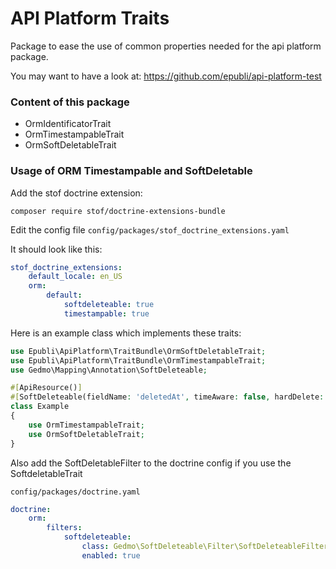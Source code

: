 # API Platform Traits

Package to ease the use of common properties needed for the api platform package.

You may want to have a look at: https://github.com/epubli/api-platform-test

### Content of this package

- OrmIdentificatorTrait
- OrmTimestampableTrait
- OrmSoftDeletableTrait

### Usage of ORM Timestampable and SoftDeletable

Add the stof doctrine extension:

`composer require stof/doctrine-extensions-bundle`

Edit the config file `config/packages/stof_doctrine_extensions.yaml`

It should look like this:
```yaml
stof_doctrine_extensions:
    default_locale: en_US
    orm:
        default:
            softdeleteable: true
            timestampable: true
```

Here is an example class which implements these traits:
```php
use Epubli\ApiPlatform\TraitBundle\OrmSoftDeletableTrait;
use Epubli\ApiPlatform\TraitBundle\OrmTimestampableTrait;
use Gedmo\Mapping\Annotation\SoftDeleteable;

#[ApiResource()]
#[SoftDeleteable(fieldName: 'deletedAt', timeAware: false, hardDelete: false)]
class Example
{
    use OrmTimestampableTrait;
    use OrmSoftDeletableTrait;
}
```


Also add the SoftDeletableFilter to the doctrine config if you use the SoftdeletableTrait 

`config/packages/doctrine.yaml`

```yaml
doctrine:
    orm:
        filters:
            softdeleteable:
                class: Gedmo\SoftDeleteable\Filter\SoftDeleteableFilter
                enabled: true
```
